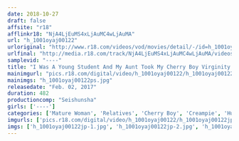 ```yaml
---
date: 2018-10-27
draft: false
affsite: "r18"
afflinkr18: "NjA4LjEuMS4xLjAuMC4wLjAuMA"
url: "h_1001oyaj00122"
urloriginal: "http://www.r18.com/videos/vod/movies/detail/-/id=h_1001oyaj00122"
urlfinal: "http://media.r18.com/track/NjA4LjEuMS4xLjAuMC4wLjAuMA/videos/vod/movies/detail/-/id=h_1001oyaj00122"
samplevid: "----"
title: "I Was A Young Student And My Aunt Took My Cherry Boy Virginity But Since She Became A Mature Woman, Once Again It Was Time... 30 Ladies/8 Hours"
mainimgurl: "pics.r18.com/digital/video/h_1001oyaj00122/h_1001oyaj00122ps.jpg"
mainimgs: "h_1001oyaj00122ps.jpg"
releasedate: "Feb. 02, 2017"
duration: 482
productioncomp: "Seishunsha"
girls: ['----']
categories: ['Mature Woman', 'Relatives', 'Cherry Boy', 'Creampie', 'Huge Dick - Large Dick', 'Compilation', 'Over 4 Hours']
imgurls: ['pics.r18.com/digital/video/h_1001oyaj00122/h_1001oyaj00122jp-1.jpg', 'pics.r18.com/digital/video/h_1001oyaj00122/h_1001oyaj00122jp-2.jpg', 'pics.r18.com/digital/video/h_1001oyaj00122/h_1001oyaj00122jp-3.jpg', 'pics.r18.com/digital/video/h_1001oyaj00122/h_1001oyaj00122jp-4.jpg', 'pics.r18.com/digital/video/h_1001oyaj00122/h_1001oyaj00122jp-5.jpg', 'pics.r18.com/digital/video/h_1001oyaj00122/h_1001oyaj00122jp-6.jpg', 'pics.r18.com/digital/video/h_1001oyaj00122/h_1001oyaj00122jp-7.jpg', 'pics.r18.com/digital/video/h_1001oyaj00122/h_1001oyaj00122jp-8.jpg', 'pics.r18.com/digital/video/h_1001oyaj00122/h_1001oyaj00122jp-9.jpg', 'pics.r18.com/digital/video/h_1001oyaj00122/h_1001oyaj00122jp-10.jpg', 'pics.r18.com/digital/video/h_1001oyaj00122/h_1001oyaj00122jp-11.jpg', 'pics.r18.com/digital/video/h_1001oyaj00122/h_1001oyaj00122jp-12.jpg', 'pics.r18.com/digital/video/h_1001oyaj00122/h_1001oyaj00122jp-13.jpg', 'pics.r18.com/digital/video/h_1001oyaj00122/h_1001oyaj00122jp-14.jpg', 'pics.r18.com/digital/video/h_1001oyaj00122/h_1001oyaj00122jp-15.jpg', 'pics.r18.com/digital/video/h_1001oyaj00122/h_1001oyaj00122jp-16.jpg', 'pics.r18.com/digital/video/h_1001oyaj00122/h_1001oyaj00122jp-17.jpg', 'pics.r18.com/digital/video/h_1001oyaj00122/h_1001oyaj00122jp-18.jpg', 'pics.r18.com/digital/video/h_1001oyaj00122/h_1001oyaj00122jp-19.jpg', 'pics.r18.com/digital/video/h_1001oyaj00122/h_1001oyaj00122jp-20.jpg']
imgs: ['h_1001oyaj00122jp-1.jpg', 'h_1001oyaj00122jp-2.jpg', 'h_1001oyaj00122jp-3.jpg', 'h_1001oyaj00122jp-4.jpg', 'h_1001oyaj00122jp-5.jpg', 'h_1001oyaj00122jp-6.jpg', 'h_1001oyaj00122jp-7.jpg', 'h_1001oyaj00122jp-8.jpg', 'h_1001oyaj00122jp-9.jpg', 'h_1001oyaj00122jp-10.jpg', 'h_1001oyaj00122jp-11.jpg', 'h_1001oyaj00122jp-12.jpg', 'h_1001oyaj00122jp-13.jpg', 'h_1001oyaj00122jp-14.jpg', 'h_1001oyaj00122jp-15.jpg', 'h_1001oyaj00122jp-16.jpg', 'h_1001oyaj00122jp-17.jpg', 'h_1001oyaj00122jp-18.jpg', 'h_1001oyaj00122jp-19.jpg', 'h_1001oyaj00122jp-20.jpg']
---
```

